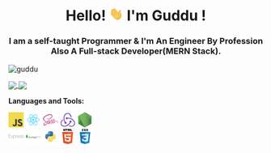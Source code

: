 <!-- <p align="center"> <img src="https://media-exp1.licdn.com/dms/image/C4E16AQHszgnP8iKRAg/profile-displaybackgroundimage-shrink_200_800/0/1617101925504?e=1631750400&v=beta&t=qIkIfPo7RmZrrjMZOdFV0XNOrleC4ZaM7Y7qOXbrdxg" alt="image" /></p> -->



<!-- <p align="center"> <img src="https://cdn.pixabay.com/photo/2018/05/18/15/30/web-design-3411373__340.jpg" alt="image" /></p> -->
<!-- ascii banner -->

<!-- 
<img align="center" src="https://media-exp1.licdn.com/dms/image/C4E1BAQFx1oVxvzHbEA/company-background_10000/0/1582581477646?e=2159024400&v=beta&t=8TyYikkaITyCETuhMJ1birm0svVLvgI4936q6DVqFeY" /> -->

<h1 align="center">Hello!  
<img width = "28"  src="https://raw.githubusercontent.com/ABSphreak/ABSphreak/master/gifs/Hi.gif" /> I'm Guddu !</h1>
<h3 align="center">I am a self-taught Programmer & I'm An Engineer By Profession Also A Full-stack Developer(MERN Stack).</h3>

<p align="left"> <img src="https://komarev.com/ghpvc/?username=Jranjangudu&style=flat-square" alt="guddu" /> </p>

<!-- ![Guddu GitHub statistics](https://github-readme-stats.vercel.app/api?username=jranjangudu&show_icons=true&theme=dark)

![Guddu GitHub](https://github-readme-stats.vercel.app/api/top-langs/?username=jranjangudu&layout=compact&theme=dark)
 -->
<a href="https://github.com/Jranjangudu/">
  <img align="center" src="https://github-readme-stats.vercel.app/api?username=jranjangudu&show_icons=true&theme=dark" />
</a>
<a href="https://github.com/Jranjangudu/">
  <img align="center" src="https://github-readme-stats.vercel.app/api/top-langs/?username=jranjangudu&layout=compact&theme=dark&langs_count=8" />
</a>


**Languages and Tools:**  

<code><img height="30" src="https://raw.githubusercontent.com/github/explore/80688e429a7d4ef2fca1e82350fe8e3517d3494d/topics/javascript/javascript.png"></code>
<code><img height="30" src="https://raw.githubusercontent.com/github/explore/80688e429a7d4ef2fca1e82350fe8e3517d3494d/topics/react/react.png"></code>
<code><img height="30" src="https://raw.githubusercontent.com/github/explore/80688e429a7d4ef2fca1e82350fe8e3517d3494d/topics/sass/sass.png"></code>
<code><img height="30" src="https://raw.githubusercontent.com/github/explore/5c058a388828bb5fde0bcafd4bc867b5bb3f26f3/topics/redux/redux.png"></code>
<code><img height="30" src="https://raw.githubusercontent.com/github/explore/80688e429a7d4ef2fca1e82350fe8e3517d3494d/topics/nodejs/nodejs.png"></code>  
<code><img height="30" src="https://raw.githubusercontent.com/github/explore/80688e429a7d4ef2fca1e82350fe8e3517d3494d/topics/express/express.png"></code>
<code><img height="30" src="https://raw.githubusercontent.com/github/explore/80688e429a7d4ef2fca1e82350fe8e3517d3494d/topics/mongodb/mongodb.png"></code>
<code><img height="30" src="https://raw.githubusercontent.com/github/explore/80688e429a7d4ef2fca1e82350fe8e3517d3494d/topics/python/python.png"></code>
<code><img height="30" src="https://raw.githubusercontent.com/github/explore/80688e429a7d4ef2fca1e82350fe8e3517d3494d/topics/html/html.png"></code>
<code><img height="30" src="https://raw.githubusercontent.com/github/explore/80688e429a7d4ef2fca1e82350fe8e3517d3494d/topics/css/css.png"></code>

<br/>

<!-- <img width="100%" align="center" src="https://activity-graph.herokuapp.com/graph?username=jranjangudu&bg_color=000000&color=70A4FC&line=A259FF&point=1adbce&area=true&hide_border=true" /> -->
<!--



 [Portfolio](https://netlify.app/)

 How to reach me **gudu@gmail.com**


-->


<!--
**Jranjangudu/Jranjangudu** is a ✨ _special_ ✨ repository because its `README.md` (this file) appears on your GitHub profile.

Here are some ideas to get you started:

- 🔭 I’m currently working on ...
- 🌱 I’m currently learning ...
- 👯 I’m looking to collaborate on ...
- 🤔 I’m looking for help with ...
- 💬 Ask me about ...
- 📫 How to reach me: ...
- 😄 Pronouns: ...
- ⚡ Fun fact: ...
-->
 
